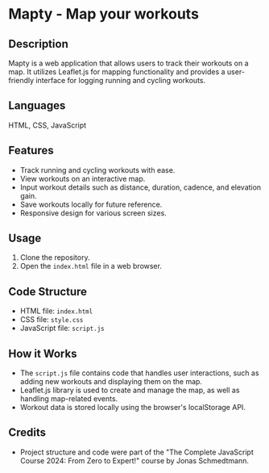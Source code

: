# Mapty - Map your workouts

## Description

Mapty is a web application that allows users to track their workouts on a map. It utilizes Leaflet.js for mapping functionality and provides a user-friendly interface for logging running and cycling workouts.

## Languages

HTML, CSS, JavaScript

## Features

- Track running and cycling workouts with ease.
- View workouts on an interactive map.
- Input workout details such as distance, duration, cadence, and elevation gain.
- Save workouts locally for future reference.
- Responsive design for various screen sizes.

## Usage

1. Clone the repository.
2. Open the `index.html` file in a web browser.

## Code Structure

- HTML file: `index.html`
- CSS file: `style.css`
- JavaScript file: `script.js`

## How it Works

- The `script.js` file contains code that handles user interactions, such as adding new workouts and displaying them on the map.
- Leaflet.js library is used to create and manage the map, as well as handling map-related events.
- Workout data is stored locally using the browser's localStorage API.

## Credits

- Project structure and code were part of the "The Complete JavaScript Course 2024: From Zero to Expert!" course by Jonas Schmedtmann.
